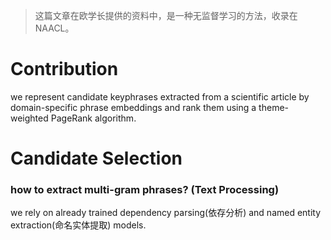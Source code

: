 > 这篇文章在欧学长提供的资料中，是一种无监督学习的方法，收录在NAACL。

# Contribution

we represent candidate keyphrases extracted from a scientific article by domain-specific phrase embeddings and rank them using a theme-weighted PageRank algorithm.

# Candidate Selection

### how to extract multi-gram phrases? (Text Processing)

we rely on already trained dependency parsing(依存分析) and named entity extraction(命名实体提取) models.
